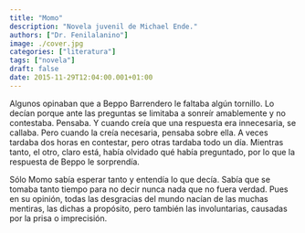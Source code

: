 ```yaml
---
title: "Momo"
description: "Novela juvenil de Michael Ende."
authors: ["Dr. Fenilalanino"]
image: ./cover.jpg
categories: ["literatura"]
tags: ["novela"]
draft: false
date: 2015-11-29T12:04:00.001+01:00
---
```


Algunos opinaban que a Beppo Barrendero le faltaba algún tornillo. Lo decían porque ante las preguntas se limitaba a sonreír amablemente y no contestaba. Pensaba. Y cuando creía que una respuesta era innecesaria, se callaba. Pero cuando la creía necesaria, pensaba sobre ella. A veces tardaba dos horas en contestar, pero otras tardaba todo un día. Mientras tanto, el otro, claro está, había olvidado qué había preguntado, por lo que la respuesta de Beppo le sorprendía.

Sólo Momo sabía esperar tanto y entendía lo que decía. Sabía que se tomaba tanto tiempo para no decir nunca nada que no fuera verdad. Pues en su opinión, todas las desgracias del mundo nacían de las muchas mentiras, las dichas a propósito, pero también las involuntarias, causadas por la prisa o imprecisión.
